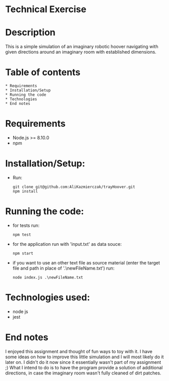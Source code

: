 # Technical Exercise

# Description
This is a simple simulation of an imaginary robotic hoover navigating with given directions around an imaginary room with established dimensions.

# Table of contents
    * Requirements
    * Installation/Setup
    * Running the code
    * Technologies
    * End notes
# Requirements
- Node.js >= 8.10.0
- npm
# Installation/Setup:
- Run:
    ```
    git clone git@github.com:AliKazmierczak/trayHoover.git
    npm install
    ```
# Running the code:
- for tests run:
    ```
    npm test
    ```
- for the application run with 'input.txt' as data souce:
    ```
    npm start 
    ```
- if you want to use an other text file as source material (enter the target file and path in place of '.\newFileName.txt') run:
    ```
    node index.js .\newFileName.txt
    ```

# Technologies used:
- node js
- jest

# End notes
I enjoyed this assignment and thought of fun ways to toy with it. 
I have some ideas on how to improve this little simulation and I will most likely do it later on. I didn't do it now since it essentially wasn't part of my assignment ;) 
What I intend to do is to have the program provide a solution of additional directions, in case the imaginary room wasn't fully cleaned of dirt patches.